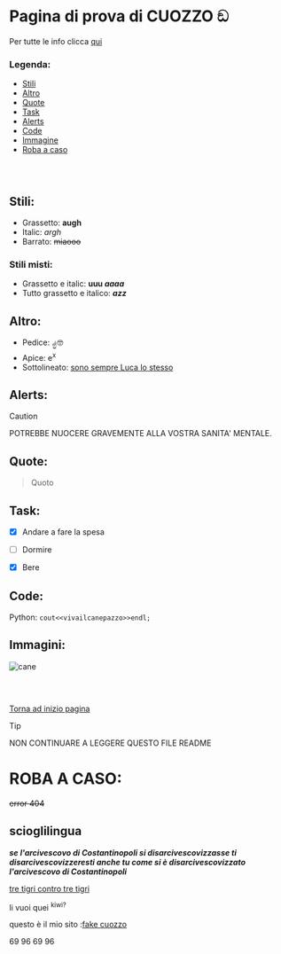 <a name="inizio_pagina"></a>
# Pagina di prova di CUOZZO ඞ

Per tutte le info clicca [qui](https://docs.github.com/en/get-started/writing-on-github/getting-started-with-writing-and-formatting-on-github/basic-writing-and-formatting-syntax)
### Legenda: 
- [Stili](#Stili)
- [Altro](#Altro)
- [Quote](#Quote)
- [Task](#Task)
- [Alerts](#Alerts)
- [Code](#Code)
- [Immagine](#Immagini)
- [Roba a caso](#Robaccia)

###  

## Stili:  
- Grassetto: **augh**
- Italic: _argh_
- Barrato: 	~~miaooo~~

### Stili misti: 
- Grassetto e italic: **uuu _aaaa_**
- Tutto grassetto e italico: ***azz***

## Altro: 
- Pedice: <sub>☝️</sub>🤓
- Apice: e<sup>x</sup>
- Sottolineato: <ins>sono sempre Luca lo stesso</ins>
## Alerts:
> [!CAUTION]
> POTREBBE NUOCERE GRAVEMENTE ALLA VOSTRA SANITA' MENTALE.

## Quote: 
> Quoto

## Task:
- [X] Andare a fare la spesa
- [ ] Dormire
- [X] Bere  


## Code: 
Python: `cout<<vivailcanepazzo>>endl;`

## Immagini: 
![cane](https://img.freepik.com/foto-premium/cane-vestito-di-mantello-nero-con-cappuccio-e-falce_12395-1759.jpg)


###  
[Torna ad inizio pagina](#inizio_pagina)

>[!TIP]
> NON CONTINUARE A LEGGERE QUESTO FILE README

# ROBA A CASO:
~~error 404~~
## scioglilingua
***se l'arcivescovo di Costantinopoli si disarcivescovizzasse ti disarcivescovizzeresti anche tu come si è disarcivescovizzato l'arcivescovo di Costantinopoli***

<ins>tre tigri contro tre tigri</ins>

  li vuoi quei <sup>kiwi?</sup> 

  questo è il mio sito :[fake cuozzo](http://www.cuozzo.it)



69 96 69 96 